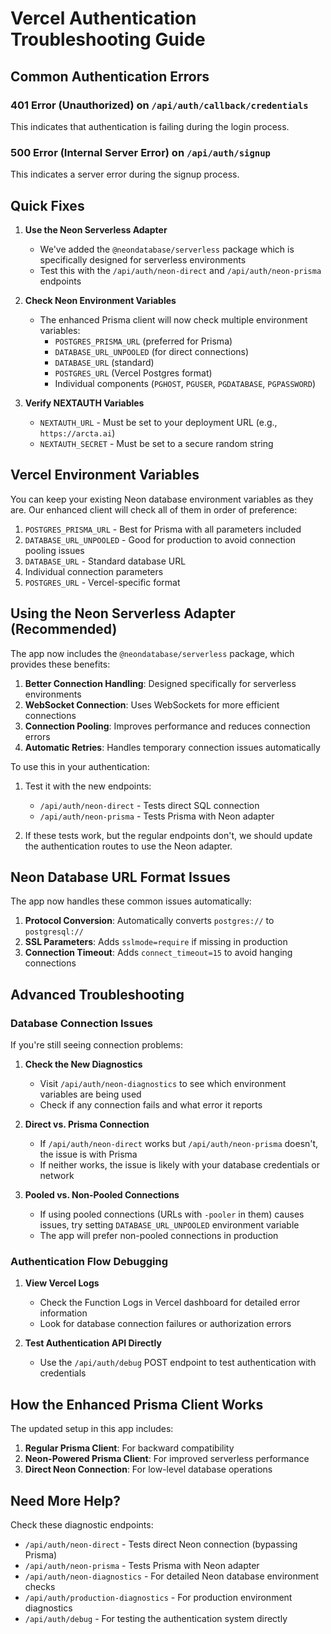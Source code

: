 # Vercel Authentication Troubleshooting Guide

## Common Authentication Errors

### 401 Error (Unauthorized) on `/api/auth/callback/credentials`
This indicates that authentication is failing during the login process.

### 500 Error (Internal Server Error) on `/api/auth/signup`
This indicates a server error during the signup process.

## Quick Fixes

1. **Use the Neon Serverless Adapter**
   - We've added the `@neondatabase/serverless` package which is specifically designed for serverless environments
   - Test this with the `/api/auth/neon-direct` and `/api/auth/neon-prisma` endpoints

2. **Check Neon Environment Variables**
   - The enhanced Prisma client will now check multiple environment variables:
     - `POSTGRES_PRISMA_URL` (preferred for Prisma)
     - `DATABASE_URL_UNPOOLED` (for direct connections)
     - `DATABASE_URL` (standard)
     - `POSTGRES_URL` (Vercel Postgres format)
     - Individual components (`PGHOST`, `PGUSER`, `PGDATABASE`, `PGPASSWORD`)

3. **Verify NEXTAUTH Variables**
   - `NEXTAUTH_URL` - Must be set to your deployment URL (e.g., `https://arcta.ai`)
   - `NEXTAUTH_SECRET` - Must be set to a secure random string

## Vercel Environment Variables

You can keep your existing Neon database environment variables as they are. Our enhanced client will check all of them in order of preference:

1. `POSTGRES_PRISMA_URL` - Best for Prisma with all parameters included
2. `DATABASE_URL_UNPOOLED` - Good for production to avoid connection pooling issues
3. `DATABASE_URL` - Standard database URL
4. Individual connection parameters
5. `POSTGRES_URL` - Vercel-specific format

## Using the Neon Serverless Adapter (Recommended)

The app now includes the `@neondatabase/serverless` package, which provides these benefits:

1. **Better Connection Handling**: Designed specifically for serverless environments
2. **WebSocket Connection**: Uses WebSockets for more efficient connections
3. **Connection Pooling**: Improves performance and reduces connection errors
4. **Automatic Retries**: Handles temporary connection issues automatically

To use this in your authentication:

1. Test it with the new endpoints:
   - `/api/auth/neon-direct` - Tests direct SQL connection
   - `/api/auth/neon-prisma` - Tests Prisma with Neon adapter

2. If these tests work, but the regular endpoints don't, we should update the authentication routes to use the Neon adapter.

## Neon Database URL Format Issues

The app now handles these common issues automatically:

1. **Protocol Conversion**: Automatically converts `postgres://` to `postgresql://`
2. **SSL Parameters**: Adds `sslmode=require` if missing in production
3. **Connection Timeout**: Adds `connect_timeout=15` to avoid hanging connections

## Advanced Troubleshooting

### Database Connection Issues

If you're still seeing connection problems:

1. **Check the New Diagnostics**
   - Visit `/api/auth/neon-diagnostics` to see which environment variables are being used
   - Check if any connection fails and what error it reports

2. **Direct vs. Prisma Connection**
   - If `/api/auth/neon-direct` works but `/api/auth/neon-prisma` doesn't, the issue is with Prisma
   - If neither works, the issue is likely with your database credentials or network

3. **Pooled vs. Non-Pooled Connections**
   - If using pooled connections (URLs with `-pooler` in them) causes issues, try setting `DATABASE_URL_UNPOOLED` environment variable
   - The app will prefer non-pooled connections in production

### Authentication Flow Debugging

1. **View Vercel Logs**
   - Check the Function Logs in Vercel dashboard for detailed error information
   - Look for database connection failures or authorization errors

2. **Test Authentication API Directly**
   - Use the `/api/auth/debug` POST endpoint to test authentication with credentials
   
## How the Enhanced Prisma Client Works

The updated setup in this app includes:

1. **Regular Prisma Client**: For backward compatibility
2. **Neon-Powered Prisma Client**: For improved serverless performance
3. **Direct Neon Connection**: For low-level database operations

## Need More Help?

Check these diagnostic endpoints:
- `/api/auth/neon-direct` - Tests direct Neon connection (bypassing Prisma)
- `/api/auth/neon-prisma` - Tests Prisma with Neon adapter
- `/api/auth/neon-diagnostics` - For detailed Neon database environment checks
- `/api/auth/production-diagnostics` - For production environment diagnostics
- `/api/auth/debug` - For testing the authentication system directly 